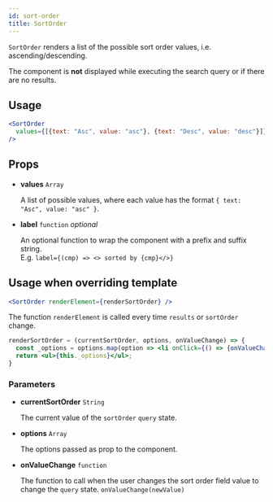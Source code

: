 ```yaml
---
id: sort-order
title: SortOrder
---
```


`SortOrder` renders a list of the possible sort order values, i.e. ascending/descending.

The component is **not** displayed while executing the search query or if there are no results.

## Usage

```jsx
<SortOrder
  values={[{text: "Asc", value: "asc"}, {text: "Desc", value: "desc"}]}
/>
```

## Props

* **values** `Array`

  A list of possible values, where each value has the format `{ text: "Asc", value: "asc" }`.

- **label** `function` _optional_

  An optional function to wrap the component with a prefix and suffix string. <br />
  E.g. `label={(cmp) => <> sorted by {cmp}</>}`

## Usage when overriding template

```jsx
<SortOrder renderElement={renderSortOrder} />
```

The function `renderElement` is called every time `results` or `sortOrder` change.

```jsx
renderSortOrder = (currentSortOrder, options, onValueChange) => {
  const _options = options.map(option => <li onClick={() => {onValueChange(option.value)}}>{option.text}</li>);
  return <ul>{this._options}</ul>;
}
```

### Parameters

* **currentSortOrder** `String`

  The current value of the `sortOrder` `query` state.

* **options** `Array`

  The options passed as prop to the component.

* **onValueChange** `function`

  The function to call when the user changes the sort order field value to change the `query` state. `onValueChange(newValue)`
